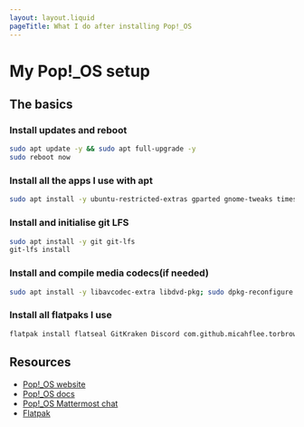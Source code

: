 ```yaml
---
layout: layout.liquid
pageTitle: What I do after installing Pop!_OS
---
```


# My Pop!_OS setup

## The basics

### Install updates and reboot

```bash
sudo apt update -y && sudo apt full-upgrade -y
sudo reboot now
```

### Install all the apps I use with apt

```bash
sudo apt install -y ubuntu-restricted-extras gparted gnome-tweaks timeshift code vlc obs-studio cmatrix cowsay flameshot kazam neovim com.github.tkashkin.gamehub scrcpy neofetch texlive-latex-extra gamemode  <apps list incomplete>
```

### Install and initialise git LFS
```bash
sudo apt install -y git git-lfs
git-lfs install
```
### Install and compile media codecs(if needed)
```bash
sudo apt install -y libavcodec-extra libdvd-pkg; sudo dpkg-reconfigure libdvd-pkg
```

### Install all flatpaks I use

```bash
flatpak install flatseal GitKraken Discord com.github.micahflee.torbrowser-launcher com.google.AndroidStudio GreenWithEnvy com.unity.UnityHub im.riot.Riot org.gabmus.hydrapaper org.kde.kdenlive org.qbittorrent.qBittorrent org.telegram.desktop
```
## Resources

* [Pop!_OS website](https://pop.system76.com/)
* [Pop!_OS docs](https://support.system76.com/#pop)
* [Pop!_OS Mattermost chat](https://chat.pop-os.org)
* [Flatpak](https://flatpak.org/)
